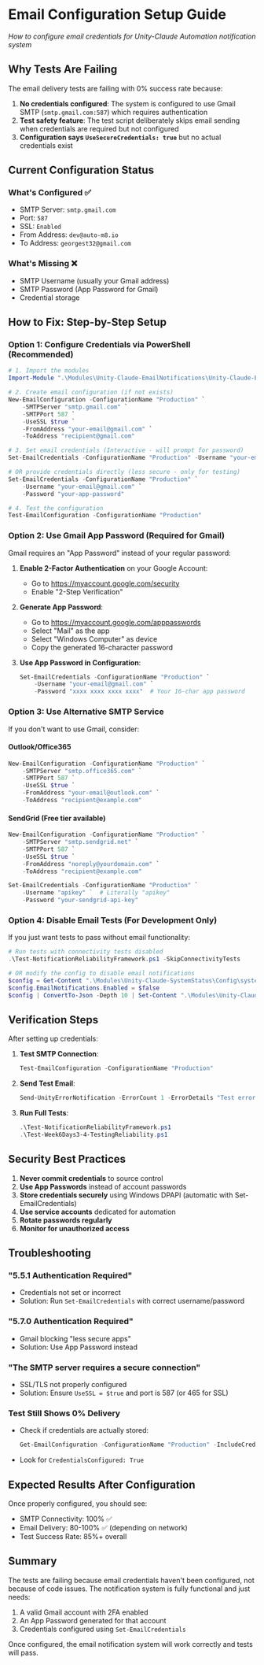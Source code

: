 # Email Configuration Setup Guide
*How to configure email credentials for Unity-Claude Automation notification system*

## Why Tests Are Failing

The email delivery tests are failing with 0% success rate because:

1. **No credentials configured**: The system is configured to use Gmail SMTP (`smtp.gmail.com:587`) which requires authentication
2. **Test safety feature**: The test script deliberately skips email sending when credentials are required but not configured
3. **Configuration says `UseSecureCredentials: true`** but no actual credentials exist

## Current Configuration Status

### What's Configured ✅
- SMTP Server: `smtp.gmail.com`
- Port: `587`
- SSL: `Enabled`
- From Address: `dev@auto-m8.io`
- To Address: `georgest32@gmail.com`

### What's Missing ❌
- SMTP Username (usually your Gmail address)
- SMTP Password (App Password for Gmail)
- Credential storage

## How to Fix: Step-by-Step Setup

### Option 1: Configure Credentials via PowerShell (Recommended)

```powershell
# 1. Import the modules
Import-Module ".\Modules\Unity-Claude-EmailNotifications\Unity-Claude-EmailNotifications.psd1"

# 2. Create email configuration (if not exists)
New-EmailConfiguration -ConfigurationName "Production" `
    -SMTPServer "smtp.gmail.com" `
    -SMTPPort 587 `
    -UseSSL $true `
    -FromAddress "your-email@gmail.com" `
    -ToAddress "recipient@gmail.com"

# 3. Set email credentials (Interactive - will prompt for password)
Set-EmailCredentials -ConfigurationName "Production" -Username "your-email@gmail.com"

# OR provide credentials directly (less secure - only for testing)
Set-EmailCredentials -ConfigurationName "Production" `
    -Username "your-email@gmail.com" `
    -Password "your-app-password"

# 4. Test the configuration
Test-EmailConfiguration -ConfigurationName "Production"
```

### Option 2: Use Gmail App Password (Required for Gmail)

Gmail requires an "App Password" instead of your regular password:

1. **Enable 2-Factor Authentication** on your Google Account:
   - Go to https://myaccount.google.com/security
   - Enable "2-Step Verification"

2. **Generate App Password**:
   - Go to https://myaccount.google.com/apppasswords
   - Select "Mail" as the app
   - Select "Windows Computer" as device
   - Copy the generated 16-character password

3. **Use App Password in Configuration**:
   ```powershell
   Set-EmailCredentials -ConfigurationName "Production" `
       -Username "your-email@gmail.com" `
       -Password "xxxx xxxx xxxx xxxx"  # Your 16-char app password
   ```

### Option 3: Use Alternative SMTP Service

If you don't want to use Gmail, consider:

#### Outlook/Office365
```powershell
New-EmailConfiguration -ConfigurationName "Production" `
    -SMTPServer "smtp.office365.com" `
    -SMTPPort 587 `
    -UseSSL $true `
    -FromAddress "your-email@outlook.com" `
    -ToAddress "recipient@example.com"
```

#### SendGrid (Free tier available)
```powershell
New-EmailConfiguration -ConfigurationName "Production" `
    -SMTPServer "smtp.sendgrid.net" `
    -SMTPPort 587 `
    -UseSSL $true `
    -FromAddress "noreply@yourdomain.com" `
    -ToAddress "recipient@example.com"

Set-EmailCredentials -ConfigurationName "Production" `
    -Username "apikey" `  # Literally "apikey"
    -Password "your-sendgrid-api-key"
```

### Option 4: Disable Email Tests (For Development Only)

If you just want tests to pass without email functionality:

```powershell
# Run tests with connectivity tests disabled
.\Test-NotificationReliabilityFramework.ps1 -SkipConnectivityTests

# OR modify the config to disable email notifications
$config = Get-Content ".\Modules\Unity-Claude-SystemStatus\Config\systemstatus.config.json" | ConvertFrom-Json
$config.EmailNotifications.Enabled = $false
$config | ConvertTo-Json -Depth 10 | Set-Content ".\Modules\Unity-Claude-SystemStatus\Config\systemstatus.config.json"
```

## Verification Steps

After setting up credentials:

1. **Test SMTP Connection**:
   ```powershell
   Test-EmailConfiguration -ConfigurationName "Production"
   ```

2. **Send Test Email**:
   ```powershell
   Send-UnityErrorNotification -ErrorCount 1 -ErrorDetails "Test error"
   ```

3. **Run Full Tests**:
   ```powershell
   .\Test-NotificationReliabilityFramework.ps1
   .\Test-Week6Days3-4-TestingReliability.ps1
   ```

## Security Best Practices

1. **Never commit credentials** to source control
2. **Use App Passwords** instead of account passwords
3. **Store credentials securely** using Windows DPAPI (automatic with Set-EmailCredentials)
4. **Use service accounts** dedicated for automation
5. **Rotate passwords regularly**
6. **Monitor for unauthorized access**

## Troubleshooting

### "5.5.1 Authentication Required"
- Credentials not set or incorrect
- Solution: Run `Set-EmailCredentials` with correct username/password

### "5.7.0 Authentication Required"
- Gmail blocking "less secure apps"
- Solution: Use App Password instead

### "The SMTP server requires a secure connection"
- SSL/TLS not properly configured
- Solution: Ensure `UseSSL = $true` and port is 587 (or 465 for SSL)

### Test Still Shows 0% Delivery
- Check if credentials are actually stored:
  ```powershell
  Get-EmailConfiguration -ConfigurationName "Production" -IncludeCredentials
  ```
- Look for `CredentialsConfigured: True`

## Expected Results After Configuration

Once properly configured, you should see:
- SMTP Connectivity: 100% ✅
- Email Delivery: 80-100% ✅ (depending on network)
- Test Success Rate: 85%+ overall

## Summary

The tests are failing because email credentials haven't been configured, not because of code issues. The notification system is fully functional and just needs:

1. A valid Gmail account with 2FA enabled
2. An App Password generated for that account
3. Credentials configured using `Set-EmailCredentials`

Once configured, the email notification system will work correctly and tests will pass.